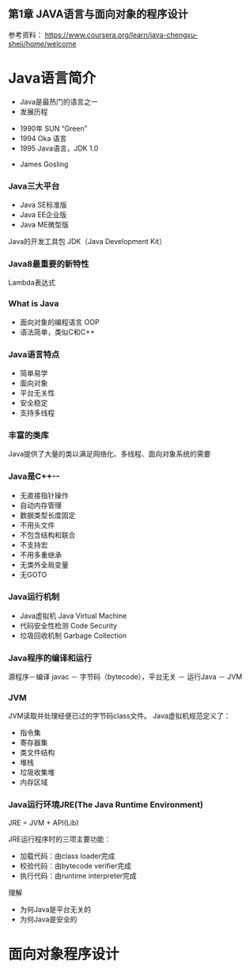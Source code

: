 第1章 JAVA语言与面向对象的程序设计
-------------------------------------------

参考资料：
https://www.coursera.org/learn/java-chengxu-sheji/home/welcome

# Java语言简介
- Java是最热门的语言之一
- 发展历程
 * 1990年 SUN “Green”
 * 1994 Oka 语言
 * 1995 Java语言，JDK 1.0
- James Gosling

### Java三大平台
- Java SE标准版
- Java EE企业版
- Java ME微型版

Java的开发工具包 JDK（Java Development Kit）

### Java8最重要的新特性
Lambda表达式

### What is Java
- 面向对象的编程语言 OOP
- 语法简单，类似C和C++

### Java语言特点
- 简单易学
- 面向对象
- 平台无关性
- 安全稳定
- 支持多线程

### 丰富的类库
Java提供了大量的类以满足网络化、多线程、面向对象系统的需要

### Java是C++--
- 无直接指针操作
- 自动内存管理
- 数据类型长度固定
- 不用头文件
- 不包含结构和联合
- 不支持宏
- 不用多重继承
- 无类外全局变量
- 无GOTO

### Java运行机制
- Java虚拟机 Java Virtual Machine
- 代码安全性检测 Code Security
- 垃圾回收机制 Garbage Collection

### Java程序的编译和运行
源程序－编译 javac － 字节码（bytecode），平台无关 － 运行Java － JVM

### JVM
JVM读取并处理经便已过的字节码class文件。
Java虚拟机规范定义了：
- 指令集
- 寄存器集
- 类文件结构
- 堆栈
- 垃圾收集堆
- 内存区域

### Java运行环境JRE(The Java Runtime Environment)
JRE = JVM + API(Lib)

JRE运行程序时的三项主要功能：
- 加载代码：由class loader完成
- 校验代码：由bytecode verifier完成
- 执行代码：由runtime interpreter完成

理解
- 为何Java是平台无关的
- 为何Java是安全的


# 面向对象程序设计
